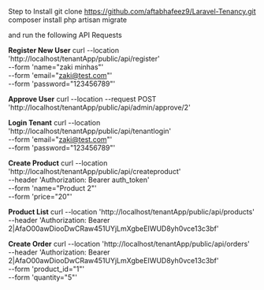 Step to Install
git clone https://github.com/aftabhafeez9/Laravel-Tenancy.git
composer install 
php artisan migrate

and run the following API Requests 


**Register New User**
curl --location 'http://localhost/tenantApp/public/api/register' \
--form 'name="zaki minhas"' \
--form 'email="zaki@test.com"' \
--form 'password="123456789"'

**Approve User**
curl --location --request POST 'http://localhost/tenantApp/public/api/admin/approve/2'

**Login Tenant**
curl --location 'http://localhost/tenantApp/public/api/tenantlogin' \
--form 'email="zaki@test.com"' \
--form 'password="123456789"'

**Create Product**
curl --location 'http://localhost/tenantApp/public/api/createproduct' \
--header 'Authorization: Bearer auth_token' \
--form 'name="Product 2"' \
--form 'price="20"'

**Product List**
curl --location 'http://localhost/tenantApp/public/api/products' \
--header 'Authorization: Bearer 2|AfaO00awDiooDwCRaw451UYjLmXgbeEIWUD8yh0vce13c3bf'

**Create Order**
curl --location 'http://localhost/tenantApp/public/api/orders' \
--header 'Authorization: Bearer 2|AfaO00awDiooDwCRaw451UYjLmXgbeEIWUD8yh0vce13c3bf' \
--form 'product_id="1"' \
--form 'quantity="5"'

